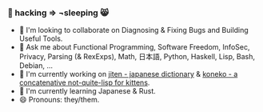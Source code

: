 ### 🌈 hacking ⇒ ¬sleeping 😸

- 👯 I'm looking to collaborate on Diagnosing & Fixing Bugs and Building Useful Tools.
- 💬 Ask me about Functional Programming, Software Freedom, InfoSec, Privacy, Parsing (& RexExps), Math, 日本語, Python, Haskell, Lisp, Bash, Debian, ...
- 🔭 I'm currently working on [jiten - japanese dictionary](https://github.com/obfusk/jiten)
     & [koneko - a concatenative not-quite-lisp for kittens](https://github.com/obfusk/koneko).
- 🌱 I'm currently learning Japanese & Rust.
- 😄 Pronouns: they/them.
